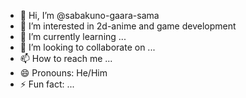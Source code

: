 - 👋 Hi, I’m @sabakuno-gaara-sama
- 👀 I’m interested in 2d-anime and game development
- 🌱 I’m currently learning ...
- 💞️ I’m looking to collaborate on ...
- 📫 How to reach me ...
- 😄 Pronouns: He/Him
- ⚡ Fun fact: ...

<!---
sabakuno-gaara-sama/sabakuno-gaara-sama is a ✨ special ✨ repository because its `README.md` (this file) appears on your GitHub profile.
You can click the Preview link to take a look at your changes.
--->
